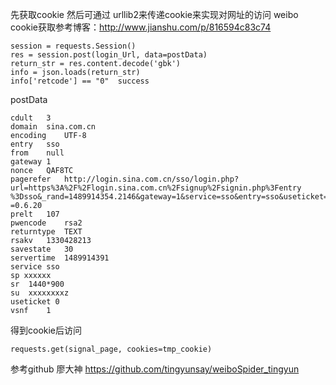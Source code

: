 先获取cookie 然后可通过 urllib2来传递cookie来实现对网址的访问
weibo cookie获取参考博客：http://www.jianshu.com/p/816594c83c74
```
session = requests.Session()
res = session.post(login_Url, data=postData)
return_str = res.content.decode('gbk')
info = json.loads(return_str)
info['retcode'] == "0"  success
```
postData
```
cdult	3
domain	sina.com.cn
encoding	UTF-8
entry	sso
from	null
gateway	1
nonce	QAF8TC
pagerefer	http://login.sina.com.cn/sso/login.php?url=https%3A%2F%2Flogin.sina.com.cn%2Fsignup%2Fsignin.php%3Fentry
%3Dsso&_rand=1489914354.2146&gateway=1&service=sso&entry=sso&useticket=0&returntype=META&sudaref=&_client_version
=0.6.20
prelt	107
pwencode	rsa2
returntype	TEXT
rsakv	1330428213
savestate	30
servertime	1489914391
service	sso
sp xxxxxx	
sr	1440*900
su	xxxxxxxxz
useticket 0
vsnf	1
```
得到cookie后访问
```
requests.get(signal_page, cookies=tmp_cookie)
```
参考github 廖大神 https://github.com/tingyunsay/weiboSpider_tingyun

